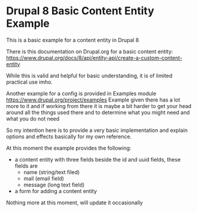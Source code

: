 # Drupal 8 Basic Content Entity Example

This is a basic example for a content entity in Drupal 8

There is this documentation on Drupal.org for a basic content entity:
https://www.drupal.org/docs/8/api/entity-api/create-a-custom-content-entity

While this is valid and helpful for basic understanding, it is of limited
practical use imho.

Another example for a config is provided in Examples module
https://www.drupal.org/project/examples
Example given there has a lot more to it and if working from there it is maybe
a bit harder to get your head around all the things used there and to determine what
you might need and what you do not need

So my intention here is to provide a very basic implementation and explain options
and effects basically for my own reference.

At this moment the example provides the following:

* a content entity with three fields beside the id and uuid fields, these fields
are
    * name (string/text filed)
    * mail (email field)
    * message (long text field)
* a form for adding a content entity

Nothing more at this moment, will update it occasionally

